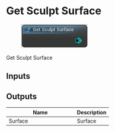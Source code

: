 # Get Sculpt Surface

<div align="left" data-full-width="false">

<figure><img src="../../../.gitbook/assets/Get_Sculpt_Surface.png" alt=""><figcaption></figcaption></figure>

</div>

Get Sculpt Surface

## Inputs

## Outputs

<table><thead><tr><th width="170">Name</th><th>Description</th></tr></thead><tbody><tr><td>Surface</td><td>Surface</td></tr></tbody></table>

